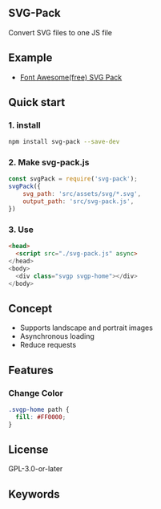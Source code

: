 ## SVG-Pack

Convert SVG files to one JS file

## Example

- [Font Awesome(free) SVG Pack](https://github.com/wadadanet/svg-pack/tree/master/example/index.html)

## Quick start

### 1. install

```bash
npm install svg-pack --save-dev
```

### 2. Make svg-pack.js
``` js
const svgPack = require('svg-pack');
svgPack({
    svg_path: 'src/assets/svg/*.svg',
    output_path: 'src/svg-pack.js',
})
```

### 3. Use

``` html
<head>
  <script src="./svg-pack.js" async>
</head>
<body>
  <div class="svgp svgp-home"></div>
</body>
```

## Concept
- Supports landscape and portrait images
- Asynchronous loading
- Reduce requests

## Features

### Change Color

```css
.svgp-home path {
  fill: #FF0000;
}
```

## License

GPL-3.0-or-later

## Keywords
